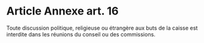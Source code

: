 # Article Annexe art. 16

Toute discussion politique, religieuse ou étrangère aux buts de la caisse est interdite dans les réunions du conseil ou des commissions.
